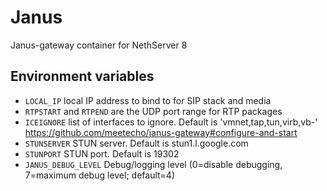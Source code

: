 # Janus

Janus-gateway container for NethServer 8

## Environment variables

- `LOCAL_IP` local IP address to bind to for SIP stack and media
- `RTPSTART` and `RTPEND` are the UDP port range for RTP packages
- `ICEIGNORE` list of interfaces to ignore. Default is 'vmnet,tap,tun,virb,vb-' https://github.com/meetecho/janus-gateway#configure-and-start
- `STUNSERVER` STUN server. Default is stun1.l.google.com
- `STUNPORT` STUN port. Default is 19302
- `JANUS_DEBUG_LEVEL` Debug/logging level (0=disable debugging, 7=maximum debug level; default=4)